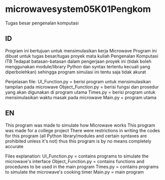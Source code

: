 # microwavesystem05K01Pengkom
Tugas besar pengenalan komputasi

## ID
Program ini bertujuan untuk mensimulasikan kerja Microwave
Program ini dibuat untuk tugas besar/tugas proyek mata kuliah Pengenalan Komputasi ITB
Tedapat batasan-batasan dalam pengerjaan proyek ini (tidak boleh menggunakan module/library Python dan syntax tertentu kecuali yang diperbolehkan)
sehingga program simulasi ini tentu saja tidak akurat

Penjelasan file:
  UI_Function.py = berisi program untuk mensimulasikan tampilan pada microwave 
  Object_Function.py = berisi fungsi dan prosedur yang akan digunakan di program utama
  Times.py = berisi program untuk mensimulasikan waktu masak pada microwave
  Main.py = program utama

## EN
This program was made to simulate how Microwave works
This program was made for a college project
There were restrictions in writing the codes for this program (all Python library/modules and certain syntaxes are prohibited unless it's not)
thus this program is by no means completely accurate

Files explanation:
  UI_Function.py = contains programs to simulate the microwave's interface
  Object_Function.py = contains functions and procedures to be used in the main program
  Times.py = contains programs to simulate the microwave's cooking timer
  Main.py = main program
